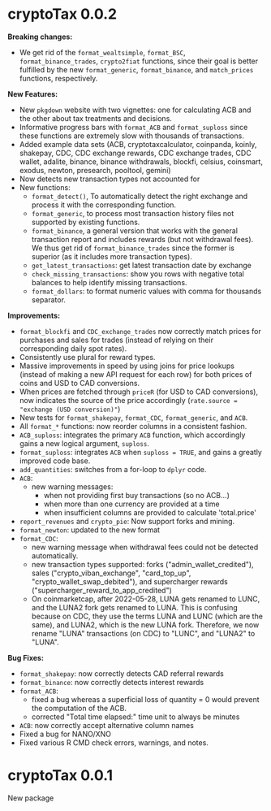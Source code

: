 # cryptoTax 0.0.2

**Breaking changes:**

- We get rid of the `format_wealtsimple`, `format_BSC`, `format_binance_trades`, `crypto2fiat` functions, since their goal is better fulfilled by the new `format_generic`, `format_binance`, and `match_prices` functions, respectively.

**New Features:**

- New `pkgdown` website with two vignettes: one for calculating ACB and the other about tax treatments and decisions.
- Informative progress bars with `format_ACB` and `format_suploss` since these functions are extremely slow with thousands of transactions.
- Added example data sets (ACB, cryptotaxcalculator, coinpanda, koinly, shakepay, CDC, CDC exchange rewards, CDC exchange trades, CDC wallet, adalite, binance, binance withdrawals, blockfi, celsius, coinsmart, exodus, newton, presearch, pooltool, gemini)
- Now detects new transaction types not accounted for
- New functions: 
    - `format_detect()`, To automatically detect the right exchange and process it with the corresponding function.
    - `format_generic`, to process most transaction history files not supported by existing functions.
    - `format_binance`, a general version that works with the general transaction report and includes rewards (but not withdrawal fees). We thus get rid of `format_binance_trades` since the former is superior (as it includes more transaction types).
    - `get_latest_transactions`: get latest transaction date by exchange
    - `check_missing_transactions`: show you rows with negative total balances to help identify missing transactions.
    - `format_dollars`: to format numeric values with comma for thousands separator.

**Improvements:**

- `format_blockfi` and `CDC_exchange_trades` now correctly match prices for purchases and sales for trades (instead of relying on their corresponding daily spot rates).
- Consistently use plural for reward types.
- Massive improvements in speed by using joins for price lookups (instead of making a new API request for each row) for both prices of coins and USD to CAD conversions.
- When prices are fetched through `priceR` (for USD to CAD conversions), now indicates the source of the price accordingly (`rate.source = "exchange (USD conversion)"`)
- New tests for `format_shakepay`, `format_CDC`, `format_generic`, and `ACB`.
- All `format_*` functions: now reorder columns in a consistent fashion.
- `ACB_suploss`: integrates the primary `ACB` function, which accordingly gains a new logical argument, `suploss`.
- `format_suploss`: integrates `ACB` when `suploss = TRUE`, and gains a greatly improved code base.
- `add_quantities`: switches from a for-loop to `dplyr` code.
- `ACB`: 
    - new warning messages:
        - when not providing first buy transactions (so no ACB...)
        - when more than one currency are provided at a time
        - when insufficient columns are provided to calculate 'total.price'
- `report_revenues` and `crypto_pie`: Now support forks and mining.
- `format_newton`: updated to the new format
- `format_CDC`: 
    - new warning message when withdrawal fees could not be detected automatically.
    - new transaction types supported: forks ("admin_wallet_credited"), sales ("crypto_viban_exchange", "card_top_up", "crypto_wallet_swap_debited"), and supercharger rewards ("supercharger_reward_to_app_credited")
    - On coinmarketcap, after 2022-05-28, LUNA gets renamed to LUNC, and the LUNA2 fork gets renamed to LUNA. This is confusing because on CDC, they use the terms LUNA and LUNC (which are the same), and LUNA2, which is the new LUNA fork. Therefore, we now rename "LUNA" transactions (on CDC) to "LUNC", and "LUNA2" to "LUNA".

**Bug Fixes:**

- `format_shakepay`: now correctly detects CAD referral rewards
- `format_binance`: now correctly detects interest rewards
- `format_ACB`: 
    - fixed a bug whereas a superficial loss of quantity = 0 would prevent the computation of the ACB.
    - corrected "Total time elapsed:" time unit to always be minutes
- `ACB`: now correctly accept alternative column names
- Fixed a bug for NANO/XNO
- Fixed various R CMD check errors, warnings, and notes.

# cryptoTax 0.0.1

New package
